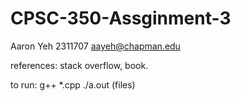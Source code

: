 # CPSC-350-Assginment-3

Aaron Yeh
2311707
aayeh@chapman.edu

references:
stack overflow, book.

to run:
g++ *.cpp
./a.out (files)
